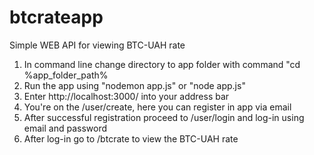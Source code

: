 # btcrateapp
 Simple WEB API for viewing BTC-UAH rate

1. In command line change directory to app folder with command "cd %app_folder_path%
2. Run the app using "nodemon app.js" or "node app.js"
3. Enter http://localhost:3000/ into your address bar
4. You're on the /user/create, here you can register in app via email
5. After successful registration proceed to /user/login and log-in using email and password
6. After log-in go to /btcrate to view the BTC-UAH rate
